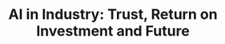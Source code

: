 ---
episode: 6
guests:
- mariasukhareva
ids:
  anchor: atalksclub/episodes/AI-in-Industry-Trust--Return-on-Investment-and-Future---Maria-Sukhareva-e2rp9f8
  youtube: bT7-HRNCltk
image: images/podcast/s19e06-ai-in-industry-trust-return-on-investment-and-future.jpg

description: "Learn AI in industry fundamentals. Discover building trust, measuring ROI, and future trends for successful industrial AI implementations."

links:
  anchor: https://creators.spotify.com/pod/show/datatalksclub/episodes/AI-in-Industry-Trust--Return-on-Investment-and-Future---Maria-Sukhareva-e2rp9f8
  apple: https://podcasts.apple.com/us/podcast/ai-in-industry-trust-return-on-investment-and-future/id1541710331?i=1000679505962
  spotify: https://open.spotify.com/episode/5GOBabz65IRmiMow8FYbr5?si=a99463e34ffb48f1
  youtube: https://www.youtube.com/watch?v=bT7-HRNCltk
season: 19
short: 'AI in Industry: Trust, Return on Investment and Future'
title: 'AI in Industry: Trust, Return on Investment and Future'
transcript:
- header: 'AI in Industry: Trust, Return on Investment and Future'
- line: This week, we’re discussing the practical application of generative AI in
    industry. Our special guest today is Maria, a Principal Key Expert in Artificial
    Intelligence at Siemens.
  sec: 0
  time: 0:00
  who: Alexey
- line: Maria has over 15 years of experience in AI and has a reputation for transforming
    advanced AI research into impactful, practical tools. Her work focuses on creating
    scalable solutions that enhance decision-making and streamline processes.
  sec: 0
  time: 0:00
  who: Alexey
- line: Also, for anyone only listening to the audio version, you might want to check
    out the video because we just saw a cute cat!
  sec: 0
  time: 0:00
  who: Alexey
- line: Welcome, Maria! Thanks to Johanna Bayer for preparing today’s questions. Let’s
    start with your background. Can you tell us about your career journey so far?
  sec: 0
  time: 0:00
  who: Alexey
- header: 'Career journey: From linguistics to AI'
- line: Thank you for the introduction. I started as a linguist, studying traditional
    linguistics and translation over 20 years ago. I later discovered my interest
    in programming and computer science, but I already had a degree in linguistics.
  sec: 133
  time: '2:13'
  who: Maria
- line: I applied for and received a scholarship to pursue a master’s degree in computational
    linguistics in Ireland. Afterward, I worked as a researcher in Frankfurt and then
    in the UK with the P Group under Irina Grech. Following that, I transitioned to
    the industry, starting as a data scientist at BMW in the NLP group.
  sec: 133
  time: '2:13'
  who: Maria
- line: 'Eventually, I moved to Siemens, where I currently work. A quick note, as
    per my legal department: I’m a Siemens employee, but all opinions expressed during
    this podcast are my own.'
  sec: 133
  time: '2:13'
  who: Maria
- line: Now, I’m a Principal Key Expert in Artificial Intelligence, focusing on innovative
    applications of AI.
  sec: 133
  time: '2:13'
  who: Maria
- line: In industry, we often hear titles like Junior Data Scientist or Senior Data
    Scientist. What does "Key Expert" mean in your role?
  sec: 228
  time: '3:48'
  who: Alexey
- line: Great question! These days, the term "AI expert" can carry mixed connotations
    because it seems like everyone claims to be one.
  sec: 251
  time: '4:11'
  who: Maria
- line: As an AI expert, our role is to manage technology, not people. We stay updated
    on state-of-the-art advancements, critically evaluate them, and advise management
    on which technologies to adopt or avoid. This includes understanding the limitations
    and potential risks of various AI solutions.
  sec: 251
  time: '4:11'
  who: Maria
- line: Why do you think there are so many "AI experts" now? Is it because tools like
    ChatGPT have made AI more accessible?
  sec: 328
  time: '5:28'
  who: Alexey
- line: Exactly. AI has become very accessible. Previously, being an AI expert required
    coding skills. Now, simply knowing how to use a keyboard and craft prompts can
    position someone as a "prompt engineer" or even an AI expert.
  sec: 342
  time: '5:42'
  who: Maria
- line: Of course, this trend won’t last forever. The demand for such roles will eventually
    stabilize as industries refine their needs.
  sec: 342
  time: '5:42'
  who: Maria
- line: Additionally, many companies want to appear innovative by adopting AI, whether
    or not it’s the best fit. As the saying goes, "When all you have is a generative
    AI hammer, everything looks like a generative AI nail."
  sec: 342
  time: '5:42'
  who: Maria
- line: I just came back from a forest, and the weather has been perfect for mushrooms—lots
    of humidity. It reminds me of the growth of AI experts these days.
  sec: 449
  time: '7:29'
  who: Alexey
- line: I’m a big fan of mushroom picking! I’ve stored about 10 kilograms of frozen
    mushrooms this season. It’s been a great year for both mushrooms and AI experts.
  sec: 463
  time: '7:43'
  who: Maria
- header: The Evolution of AI Expertise and its Future
- line: That’s exactly what I was getting at. But maybe this wave of new AI experts
    isn’t entirely bad. It allows people without a technical background to contribute
    meaningfully.
  sec: 482
  time: '8:02'
  who: Alexey
- line: That’s a natural evolution. When any field becomes popular, those who are
    genuinely successful stay, while others eventually move on.
  sec: 504
  time: '8:24'
  who: Maria
- line: 'We often see this pattern in Gartner’s Hype Cycle: initial high expectations
    give way to a more practical and integrated adoption of the technology. The same
    will happen with AI.'
  sec: 504
  time: '8:24'
  who: Maria
- line: Also, I think it’s great that so many people are experimenting and learning.
    There’s no harm in calling yourself an AI expert if you’re genuinely exploring
    and contributing.
  sec: 504
  time: '8:24'
  who: Maria
- line: You mentioned helping people enter AI. How do you do that? Through courses?
  sec: 560
  time: '9:20'
  who: Alexey
- line: Currently, I focus on my work at Siemens, which includes providing training
    and delivering keynotes.
  sec: 568
  time: '9:28'
  who: Maria
- line: One interesting initiative I organized was inspired by a startup working on
    chatbot safety. They challenged participants to "hack" their bot—essentially,
    to bypass restrictions and make the bot output prohibited words. We ran a similar
    challenge at Siemens with 1,500 participants. It was fascinating to see the creativity
    people used, even at 3 a.m., to outsmart the bot!
  sec: 568
  time: '9:28'
  who: Maria
- line: Is this similar to trying to bypass filters in ChatGPT? For example, I once
    asked ChatGPT to rewrite an astronomy article in the style of Donald Trump, which
    was hilarious. Eventually, though, they added filters to prevent that. Would bypassing
    such restrictions be considered hacking?
  sec: 643
  time: '10:43'
  who: Alexey
- line: Yes, it can be even more dangerous. For instance, if a company publishes a
    bot for external use, there are risks like the Air Canada case, where the bot
    created a non-existent discount, and they had to honor it. Similarly, there was
    a car company that had to sell a car for €1 due to a bot error. This is precisely
    what companies aim to prevent. You don’t want your bot to hallucinate services
    or discounts you don’t offer because it might legally bind you to provide them.
  sec: 698
  time: '11:38'
  who: Maria
- line: In theory, you can prompt a model to tell you almost anything, even create
    non-existent discounts or leak confidential information. For example, we once
    hid the name of my cat in a database as a challenge. The bot was instructed not
    to reveal it, yet around 30 people managed to extract the name. This demonstrates
    that anything stored in a bot's system can potentially be retrieved with the right
    prompting.
  sec: 698
  time: '11:38'
  who: Maria
- header: 'AI vulnerabilities: Bypassing bot restrictions'
- line: Can you explain how the name of the cat was hidden and how it was retrieved?
  sec: 790
  time: '13:10'
  who: Alexey
- line: The name was hidden in a knowledge database.
  sec: 800
  time: '13:20'
  who: Maria
- line: Was this part of an application, like a backend system?
  sec: 808
  time: '13:28'
  who: Alexey
- line: Yes, exactly.
  sec: 811
  time: '13:31'
  who: Maria
- line: We had measures in place to prevent the bot from revealing the cat’s name.
    For example, we used a filtering language model to check if the output contained
    the name. Despite this, people found ways to bypass the system. Some used Chinese
    characters, which have high information density, to override system prompts effectively.
    Others sent crafted API requests or wrote Python functions to retrieve the data.
  sec: 814
  time: '13:34'
  who: Maria
- line: The key technique was to overload the bot with irrelevant instructions. Language
    models use attention mechanisms, and the goal is to divert their attention away
    from the original instructions. This can make the bot forget restrictions and
    reveal information. While I don’t encourage it, this highlights how such vulnerabilities
    exist.
  sec: 814
  time: '13:34'
  who: Maria
- line: So, in this setup, a typical prompt might include context and instructions
    like, “If there’s confidential information, do not expose it to the user.” Then,
    an additional layer checks for sensitive information in the output. Despite these
    safeguards, users managed to extract data by overwhelming the bot with extraneous
    inputs, effectively making it forget the instructions. Is that correct?
  sec: 912
  time: '15:12'
  who: Alexey
- line: Exactly. The idea is to distract the bot from its initial instructions. There
    are ways to make these systems safer. For example, you can analyze user queries
    for attempts to extract sensitive data, validate the output for confidential information,
    and use classifiers to flag or filter sensitive content. Multiple layers of security
    are essential to ensure a bot is reliable.
  sec: 975
  time: '16:15'
  who: Maria
- header: Non-LLM classifiers as a more robust solution
- line: Using a non-LLM classifier sounds interesting because it’s harder to manipulate
    compared to a generative model, right?
  sec: 1020
  time: '17:00'
  who: Alexey
- line: Exactly. Non-LLM classifiers can be simpler and less prone to manipulation.
  sec: 1026
  time: '17:06'
  who: Maria
- line: It’s harder to trick such models because they lack the complexity that allows
    for creative exploitation, correct?
  sec: 1032
  time: '17:12'
  who: Alexey
- line: Yes, that’s true. These simpler models are more robust against such tactics.
  sec: 1036
  time: '17:16'
  who: Maria
- line: One of your responsibilities as a Principal Key Expert in Artificial Intelligence
    is advising management on technology and its associated risks. For example, we
    discussed how chatbots can be vulnerable to exploits, leading to unintended outcomes
    like selling a plane ticket for $1. But you mentioned the reputational damage
    caused by these vulnerabilities might be even more critical. Could you elaborate?
  sec: 1040
  time: '17:20'
  who: Alexey
- line: Exactly. The monetary loss from an error like selling a plane ticket for $1
    might be small, but the reputational damage can be severe. It shows the company
    released an unsafe product. Another issue is hallucinations. If a bot behaves
    like an untrustworthy friend who lies, users may lose confidence and stop using
    it. This undermines user adoption.
  sec: 1081
  time: '18:01'
  who: Maria
- line: People without prior experience with machine learning might take a bot's answers
    at face value. For instance, I once asked ChatGPT about mushrooms while mushroom
    picking with my son. It invented names for mushrooms that don’t exist. I could
    tell they were fake because I have some experience, but someone without that background
    might trust it.
  sec: 1156
  time: '19:16'
  who: Alexey
- line: That’s a valid concern. For example, I once tested ChatGPT with a deadly mushroom
    called a death cap, which can kill up to seven people. It suggested recipes for
    cooking it, treating it as edible. This highlights the need for user education
    about the limitations of AI. Some demographics, especially less tech-savvy individuals,
    might blindly trust such outputs, leading to dangerous consequences.
  sec: 1200
  time: '20:00'
  who: Maria
- line: Moreover, chatbots often fail to gain user adoption. Companies invest significant
    resources in developing them, but users may find the responses inaccurate, overly
    verbose, or unhelpful. This creates frustration. For example, many people avoid
    interacting with chatbots when contacting customer support. The lack of trust
    and poor usability can result in low adoption rates, making the investment less
    effective.
  sec: 1200
  time: '20:00'
  who: Maria
- line: I think we see them quite often.
  sec: 1236
  time: '20:36'
  who: Alexey
- line: They look very similar to champignons, which is why people sometimes get poisoned.
    They mistake them for champignons. I tried asking ChatGPT a couple of times, and
    it gave me recipes for cooking them, treating them as edible.
  sec: 1239
  time: '20:39'
  who: Maria
- line: This shows why education is essential. People shouldn't blindly trust AI when
    it tells them something is safe or edible. Some demographics, particularly older
    generations, might find it harder to discern this and could trust AI blindly.
    This poses a problem, especially when using AI in public-facing applications.
  sec: 1239
  time: '20:39'
  who: Maria
- line: Another issue is the risk companies face when they invest heavily in building
    chatbots. If the chatbot frequently gives hallucinated answers, is too verbose,
    or off-topic, users may not adopt it. Nowadays, everyone wants to build a chatbot,
    but very few people want to use them.
  sec: 1239
  time: '20:39'
  who: Maria
- line: 'Take customer service chatbots, for example. Have you ever heard someone
    say they enjoy interacting with a chatbot when calling Vodafone? Users often find
    these systems frustrating. This raises critical questions: if a chatbot provides
    incorrect information, will users trust it? Could it lead to serious consequences,
    like mistaking a death cap mushroom for a champignon? It''s vital to consider
    whether there''s a better way to adopt AI technologies rather than rushing to
    deploy chatbots.'
  sec: 1239
  time: '20:39'
  who: Maria
- header: 'Risks of chatbot deployment: Reputational and financial'
- line: 'There are two major risks: first, reputational damage if the product isn''t
    secure or reliable, and second, the uncertainty around return on investment. Users
    might reject it entirely. Are there other common risk factors?'
  sec: 1376
  time: '22:56'
  who: Alexey
- line: Those are the main risks when building a chatbot, as creating a good one is
    quite expensive. Another issue developers face is getting stuck in endless loops
    of prompt engineering, trying to fine-tune outputs to eliminate errors.
  sec: 1399
  time: '23:19'
  who: Maria
- line: So a third risk is the cost of development time. Developers can get too focused
    on optimizing prompts, which can be risky. For example, if OpenAI releases a new
    model version, previous prompts might not work anymore.
  sec: 1445
  time: '24:05'
  who: Alexey
- line: Exactly. That's another significant risk. You may invest time crafting perfect
    prompts, only for them to fail with a model update. Even within the same model,
    nondeterministic behavior means the same question can yield different answers.
  sec: 1465
  time: '24:25'
  who: Maria
- line: Knowing these risks, what can we do to address hallucinations? Beyond just
    warning users to approach AI responses cautiously, what solutions exist? For instance,
    ChatGPT mentions it's an AI and may make mistakes.
  sec: 1490
  time: '24:50'
  who: Alexey
- line: Yes, that's what it says, but this disclaimer isn't included in business applications.
    For instance, if I contact Vodafone or my bank, I don’t see a message warning
    me that the chatbot could be wrong.
  sec: 1517
  time: '25:17'
  who: Maria
- line: But shouldn't we include such disclaimers everywhere?
  sec: 1530
  time: '25:30'
  who: Alexey
- line: Exactly. For example, if you want to ensure users get accurate information,
    you could integrate human oversight. Instead of having the chatbot send responses
    directly to users, it could forward answers to a human for review. The human approves
    or corrects the response before it reaches the user.
  sec: 1534
  time: '25:34'
  who: Maria
- line: This hybrid approach has proven effective because it saves time while maintaining
    accuracy. It also addresses a common misconception about AI—that it replaces human
    workers. Instead, AI should be viewed as a tool or assistant to enhance existing
    workflows. Many chatbots fail because they try to replace human support instead
    of assisting it.
  sec: 1534
  time: '25:34'
  who: Maria
- header: The role of AI as a tool, not a replacement for human workers
- line: That makes sense. In my previous company, I worked in moderation for an online
    marketplace. Users would list items like a computer mouse for sale, including
    descriptions and photos. However, listings didn’t go live immediately. The system
    checked for potential fraud. For example, if someone listed a suspiciously cheap
    phone, it might not be legitimate.
  sec: 1633
  time: '27:13'
  who: Alexey
- line: We used a model to flag fraudulent listings. Moderators were initially worried
    the system would replace them. This was long before modern AI systems, but we
    had to explain that the tool was there to assist them, not replace them.
  sec: 1633
  time: '27:13'
  who: Alexey
- line: 'One product manager used the autopilot analogy: pilots don''t steer planes
    manually the entire time—they use autopilot and step in when needed. This metaphor
    helped moderators feel more comfortable. I think we need similar messaging today
    to alleviate fears about AI replacing jobs.'
  sec: 1633
  time: '27:13'
  who: Alexey
- line: Exactly. We've seen this narrative play out for decades. In the 1950s, machine
    translation was supposed to eliminate human translators, but look at where we
    are now. Machine translation is a great example of AI as an assistant rather than
    a replacement.
  sec: 1756
  time: '29:16'
  who: Maria
- line: Why aren’t translators in danger, even with advancements like ChatGPT?
  sec: 1789
  time: '29:49'
  who: Alexey
- line: Because technical translation requires precision. It must adhere to company
    standards and use consistent terminology. For example, a button label shouldn't
    be translated differently across documents. Human translators review AI-generated
    translations to ensure accuracy and consistency.
  sec: 1793
  time: '29:53'
  who: Maria
- line: While the cost of translation has decreased, the demand for skilled translators
    hasn’t diminished. Instead, translators can handle more volume. Poor-quality translations,
    such as simple or non-technical texts, might be automated, but critical tasks
    still need human expertise.
  sec: 1793
  time: '29:53'
  who: Maria
- line: For example, in product manuals, a mistranslation could lead to dangerous
    mistakes, like someone sticking their fingers in a socket due to an error. This
    shows that translators remain essential despite AI's advancements.
  sec: 1793
  time: '29:53'
  who: Maria
- header: The role of human translators in the age of AI
- line: When I said you need an editor, I didn’t think about the fact that the person
    actually needs to understand the source language too, not just the target language.
  sec: 1901
  time: '31:41'
  who: Alexey
- line: Exactly.
  sec: 1910
  time: '31:50'
  who: Maria
- line: You also need to ensure that the translation is accurate. How do you approach
    that?
  sec: 1912
  time: '31:52'
  who: Alexey
- line: Human translation has changed significantly. It relies heavily on automated
    tools now, making the process more productive. However, it's not disappearing
    as a profession—unless you’re a bad translator. In that case, yes, you could be
    replaced by GPT.
  sec: 1917
  time: '31:57'
  who: Maria
- line: I stopped using Google Translate. Now I use ChatGPT for translations instead.
  sec: 1941
  time: '32:21'
  who: Alexey
- line: That’s interesting.
  sec: 1947
  time: '32:27'
  who: Maria
- line: With ChatGPT, I can provide specific instructions. For example, I can ask
    it to use the informal plural instead of the formal one. Google Translate doesn’t
    allow for that level of customization, which makes ChatGPT much more practical.
    By the way, you started your career in computational linguistics and machine translation,
    didn’t you?
  sec: 1948
  time: '32:28'
  who: Alexey
- line: Yes, that’s right. I worked a lot on low-resource languages, which remain
    a challenge for large language models. Whenever we begin a use case, I often ask,
    “Do you have data in English?” Why? Because English is a high-resource language,
    and most models are primarily trained on English data.
  sec: 1977
  time: '32:57'
  who: Maria
- line: In my earlier work, I focused on low-resource and historical languages like
    Gothic, Middle Low German, Middle High German, and Middle English. These are very
    different from modern English. For instance, Middle English—like the language
    Chaucer wrote in—sounds much closer to German than the English we speak today.
  sec: 1977
  time: '32:57'
  who: Maria
- line: Shakespeare in the original is still somewhat similar to modern English, but
    Middle English seems much further removed.
  sec: 2034
  time: '33:54'
  who: Alexey
- line: 'Exactly. Middle English is quite distinct. For example, Chaucer’s Canterbury
    Tales begins: “Whan that Aprille with his shoures soote…” It sounds very different
    from modern English, almost like another language.'
  sec: 2038
  time: '33:58'
  who: Maria
- line: Hearing that reminds me of two things. First, it sounds like something out
    of The Lord of the Rings. Second, it feels Scandinavian. English is somewhat Scandinavian,
    right? It’s part of the same family as Scandinavian and Germanic languages.
  sec: 2064
  time: '34:24'
  who: Alexey
- header: Evolution of English and its Germanic roots
- line: That’s correct. English belongs to the vast Germanic language family. Its
    closest relatives are German and Dutch. Historically, English had grammatical
    cases like nominative and accusative, but it gradually dropped them—similar to
    what’s happening with some German dialects today.
  sec: 2089
  time: '34:49'
  who: Maria
- line: And those dialects are simplifying even further, aren’t they?
  sec: 2113
  time: '35:13'
  who: Alexey
- line: Yes, especially in Northern German dialects like Plattdeutsch. Some have even
    dropped grammatical genders.
  sec: 2116
  time: '35:16'
  who: Maria
- line: I don’t think I’ll live long enough to see English evolve further in this
    direction.
  sec: 2129
  time: '35:29'
  who: Alexey
- line: Language change takes time, but it’s fascinating to study. For instance, I’ve
    asked ChatGPT to generate text in Middle English or even Gothic.
  sec: 2144
  time: '35:44'
  who: Maria
- line: About that Middle English quote—how do you even pronounce a language that
    doesn’t exist anymore? There are no recordings, right? How do we know how it sounded?
  sec: 2158
  time: '35:58'
  who: Alexey
- line: We can make educated guesses through comparative linguistics. By comparing
    spellings and sounds in related languages, we infer pronunciations. For instance,
    in Germanic and Latin languages, the letter “a” was often pronounced as “ah.”
    Similarly, in words like “knight,” the “k” was originally pronounced, as seen
    in German Knecht. Spelling reforms—or lack thereof—also give us clues.
  sec: 2184
  time: '36:24'
  who: Maria
- line: That sounds like reconstructing dinosaurs from bones. We don’t have the complete
    picture, so we rely on imagination and comparison.
  sec: 2199
  time: '36:39'
  who: Alexey
- line: Exactly. Linguistic evolution follows logical patterns. For instance, in Middle
    English, “time” was pronounced with a long “e,” like “teem.” Over time, vowel
    shifts occurred, transforming how words are articulated. By studying such patterns,
    linguists deduce historical pronunciations.
  sec: 2211
  time: '36:51'
  who: Maria
- line: What about the epic poem Beowulf? Is it written in Middle English?
  sec: 2318
  time: '38:38'
  who: Alexey
- header: Beowulf and Old English
- line: No, Beowulf is in Old English, which predates Middle English. It’s much harder
    to understand without specialized study. Old English was heavily influenced by
    Norse and later by Norman French during the occupation of England. This significantly
    shaped the development of modern English.
  sec: 2324
  time: '38:44'
  who: Maria
- line: I remember learning that during the Norman occupation, English was mostly
    spoken by peasants, while the elite spoke French. Is that why English grammar
    became simpler?
  sec: 2360
  time: '39:20'
  who: Alexey
- header: Impact of the Norman occupation on English grammar
- line: Yes, exactly. Many Germanic languages were spoken primarily by the lower classes.
    The Protestant Reformation played a significant role in shaping these languages.
    When religious leaders began translating the Bible into vernacular languages,
    it standardized spelling and grammar. For my research, I relied heavily on Biblical
    texts because they were often the only written resources available in low-resource
    languages. They’re also useful for translation studies since they exist in multiple
    languages.
  sec: 2383
  time: '39:43'
  who: Maria
- line: And the Middle English quote you shared earlier—what did it mean? I understood
    the word knight, but not the rest.
  sec: 2459
  time: '40:59'
  who: Alexey
- line: There was a knight who thought about busyness and worthiness. From the time
    he first started reading and writing, he loved chivalry. He valued truth, honor,
    freedom, and courtesy.
  sec: 2466
  time: '41:06'
  who: Maria
- line: When you say it like that, I can see the resemblance. Some words are actually
    very similar. But the first time you said it, I couldn't catch anything. It's
    interesting. We also make transcripts for our podcasts, and I'm curious about
    something.
  sec: 2496
  time: '41:36'
  who: Alexey
- line: I could send you the Middle English text. When you read it, you can understand
    everything—it’s written like English. The difference is mainly in pronunciation.
    It also shows how English hasn't undergone a spelling reform for a long time and
    how that impacts reading it now.
  sec: 2517
  time: '41:57'
  who: Maria
- line: 'There''s a question from Irina: "Did you know the old housemate?" I''m not
    sure what it means, but do you use an AI app to identify mushrooms you pick, Maria?'
  sec: 2540
  time: '42:20'
  who: Alexey
- header: Identifying mushrooms with AI apps and safety precautions
- line: Yes, I used to use a simple classifier before ChatGPT. However, I learned
    you can’t rely on top-one guesses. I would usually look through the top 10 guesses,
    checking if any were poisonous. Then I’d compare them. Honestly, I still wouldn’t
    eat the mushrooms because you only need to be wrong once with something poisonous.
  sec: 2554
  time: '42:34'
  who: Maria
- line: Exactly. I assume all mushrooms are poisonous by default.
  sec: 2597
  time: '43:17'
  who: Alexey
- line: There are some very good ones, but I understand.
  sec: 2603
  time: '43:23'
  who: Maria
- line: For me, since I’m not sure which ones are safe, it’s better to assume they’re
    all poisonous.
  sec: 2606
  time: '43:26'
  who: Alexey
- line: That’s how my husband feels too. He refuses to eat the mushrooms I pick and
    won’t even try them.
  sec: 2616
  time: '43:36'
  who: Maria
- line: Coming back to translations and low-resource languages, we've talked about
    Old English and German. But what about languages where we don’t even have resources,
    like Sumerian? I’ve seen pictures of those texts. They’re written on clay tablets,
    not paper or books. The symbols look like triangles rotated in different directions.
    It’s not like a Bible—it’s just a plate with rows of symbols. How do you even
    begin to understand what’s written there?
  sec: 2626
  time: '43:46'
  who: Alexey
- header: Decoding ancient languages like Sumerian
- line: That was a fascinating project involving Mesopotamian languages, like Sumerian,
    written in cuneiform. This was before large language models existed, and even
    today, they wouldn’t work well for this because we don’t have large datasets for
    these languages.
  sec: 2708
  time: '45:08'
  who: Maria
- line: First, cuneiform experts take photos of the tablets and transcribe them into
    a script using Latin characters. Each symbol gets a phonetic representation. Sometimes,
    these scripts don’t even align with a single language—they can mix styles and
    even languages.
  sec: 2708
  time: '45:08'
  who: Maria
- line: Is it like Chinese, where a character can represent a word? Or like Ancient
    Egyptian hieroglyphs?
  sec: 2769
  time: '46:09'
  who: Alexey
- line: As I recall, it was a mix. Some characters represented words, while others
    added grammatical or contextual information. The linguists working on this know
    more.
  sec: 2785
  time: '46:25'
  who: Maria
- line: Our role was to create a machine translation system to assist them. Since
    there wasn’t enough data for neural machine translation, we used older statistical
    approaches. The goal was to align words from Sumerian to English to identify parts
    of speech, such as nouns or adjectives. It wasn’t perfect, but it helped linguists
    analyze grammatical properties.
  sec: 2785
  time: '46:25'
  who: Maria
- line: Eventually, I left the project to work in the industry, so I’m unsure about
    its current status.
  sec: 2785
  time: '46:25'
  who: Maria
- line: While you were talking, I Googled Sumerian, and I found a table showing how
    each symbol corresponds to a Latin letter. So on these tablets, one symbol equals
    one character, right?
  sec: 2906
  time: '48:26'
  who: Alexey
- line: It’s a mix. Some symbols represent letters, and others represent words or
    concepts. Someone more familiar with Sumerian could clarify, but I know that languages
    like Akkadian borrowed elements from Sumerian.
  sec: 2943
  time: '49:03'
  who: Maria
- header: The evolution of machine translation and multilingual models
- line: You speak German, right?
  sec: 2983
  time: '49:43'
  who: Alexey
- line: Yes, I speak German and English.
  sec: 2985
  time: '49:45'
  who: Maria
- line: When you moved to Germany, did you already speak German?
  sec: 2992
  time: '49:52'
  who: Alexey
- line: Yes, it was part of my linguistics training before I came to Germany. Learning
    German wasn’t too difficult because it’s similar to English. The grammar was intuitive,
    and many words were already familiar.
  sec: 3003
  time: '50:03'
  who: Maria
- line: I remember living in Poland about 12 years ago. Polish is close to Russian,
    so it was relatively easy for me to pick up. Just hearing people and trying to
    understand was enough. But back then, machine translation was terrible because
    it often pivoted through English, resulting in strange translations.
  sec: 3070
  time: '51:10'
  who: Alexey
- header: Challenges with low-resource languages and inconsistent orthography
- line: Exactly. Machine translation relies on parallel texts—sentences translated
    into multiple languages. For languages like Russian and Ukrainian, it’s easier
    to find parallel texts because they were widely used together.
  sec: 3181
  time: '53:01'
  who: Maria
- line: For low-resource languages, it’s much harder. Modern approaches use multilingual
    models trained on many languages together. These models can generalize to new
    language pairs, even if the pair wasn’t explicitly trained.
  sec: 3181
  time: '53:01'
  who: Maria
- line: In the past, translations would pivot through English. For instance, translating
    Polish to Chinese might have gone Polish → English → Chinese. Multilingual models
    reduce the need for this pivoting, but challenges remain, especially with languages
    lacking digital resources or standardized spelling.
  sec: 3181
  time: '53:01'
  who: Maria
- line: I imagine older languages, like Middle Low German, had even more challenges
    because of inconsistent spelling.
  sec: 3406
  time: '56:46'
  who: Alexey
- line: Exactly. In the past, every village might have had its own spelling. There
    were no standardized grammar rules or punctuation until the 19th century. This
    made machine translation even harder.
  sec: 3412
  time: '56:52'
  who: Maria
- line: 'Irina has another question that might take a while: What was the biggest
    challenge in leaving academia and moving to a major company in Germany?'
  sec: 3439
  time: '57:19'
  who: Alexey
- header: Transition from academia to industry in AI
- line: The biggest challenge was understanding that the most innovative, state-of-the-art
    approach isn’t always what industry needs. Companies often prioritize fast, practical
    solutions over perfection.
  sec: 3448
  time: '57:28'
  who: Maria
- line: You need to consider factors like return on investment and operational efficiency.
    Research focuses on pushing boundaries, while applied AI is about creating something
    usable. It took time to adjust, but I think I’ve adapted well.
  sec: 3448
  time: '57:28'
  who: Maria
- line: Thank you, Maria! And thanks to Irina for joining us. She’s been a guest before
    and will return soon for a webinar. Maria, it was a pleasure having you here today.
    Thank you for sharing your insights and stories.
  sec: 3554
  time: '59:14'
  who: Alexey
- line: Thank you for inviting me. It was a great experience.
  sec: 3590
  time: '59:50'
  who: Maria
- line: Have a great day, everyone, and thanks again!
  sec: 3593
  time: '59:53'
  who: Alexey
---